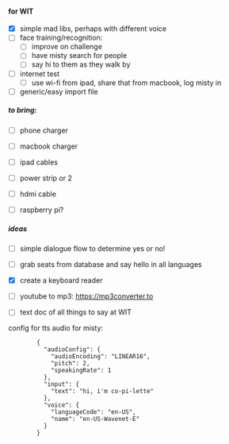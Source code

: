 #### for WIT

- [x] simple mad libs, perhaps with different voice
- [ ] face training/recognition:
    - [ ] improve on challenge
    - [ ] have misty search for people
    - [ ] say hi to them as they walk by
- [ ] internet test
    - [ ] use wi-fi from ipad, share that from macbook, log misty in
- [ ] generic/easy import file

##### to bring:
- [ ] phone charger
- [ ] macbook charger
- [ ] ipad cables
- [ ] power strip or 2
- [ ] hdmi cable
- [ ] raspberry pi?



##### ideas
- [ ] simple dialogue flow to determine yes or no!
- [ ] grab seats from database and say hello in all languages
- [x] create a keyboard reader
- [ ] youtube to mp3: https://mp3converter.to
- [ ] text doc of all things to say at WIT



config for tts audio for misty:
```
        {
          "audioConfig": {
            "audioEncoding": "LINEAR16",
            "pitch": 2,
            "speakingRate": 1
          },
          "input": {
            "text": "hi, i'm co-pi-lette"
          },
          "voice": {
            "languageCode": "en-US",
            "name": "en-US-Wavenet-E"
          }
        }
```
